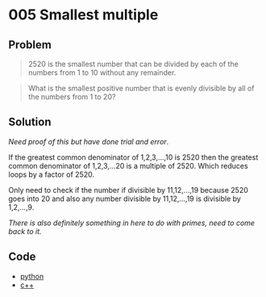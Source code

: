# 005 Smallest multiple

## Problem
> 2520 is the smallest number that can be divided by each of the numbers from 1 to 10 without any remainder.

> What is the smallest positive number that is evenly divisible by all of the numbers from 1 to 20?

## Solution
_Need proof of this but have done trial and error_.

If the greatest common denominator of 1,2,3,...,10 is 2520 then the greatest common denominator of 1,2,3,...20 is a multiple of 2520. Which reduces loops by a factor of 2520.

Only need to check if the number if divisible by 11,12,...,19 because 2520 goes into 20 and also any number divisible by 11,12,...,19 is divisible by 1,2,...,9.

_There is also definitely something in here to do with primes, need to come back to it._

## Code
- [python](005.py)
- [c++](005.cpp)

